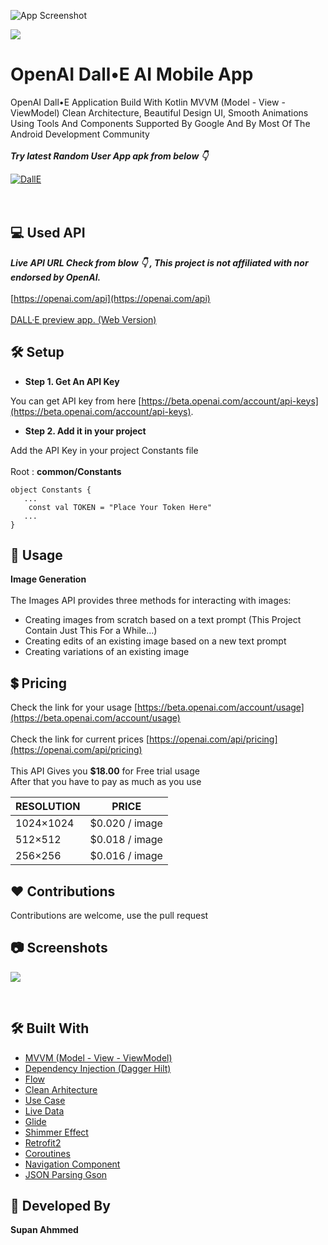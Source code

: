 ![App Screenshot](https://github.com/muratozturk5/OpenAI-Dall-E-2/blob/master/Screenshots/BannerImage.png)

![](https://komarev.com/ghpvc/?username=open-ai-dalle&color=55acb7&style=for-the-badge&logo=Github&label=Views)

# OpenAI Dall•E AI Mobile App

   
OpenAI Dall•E Application Build With Kotlin MVVM (Model - View - ViewModel) Clean Architecture, Beautiful Design UI, Smooth Animations </br>
Using Tools And Components Supported By Google And By Most Of The Android Development Community</br></br>***Try latest Random User App apk from below 👇***

[![DallE](https://img.shields.io/badge/OpenAI%20Dall%E2%80%A2E-APK-brightgreen?style=for-the-badge&logo=android)](https://github.com/muratozturk5/OpenAI-Dall-E-2/raw/master/APK/app-debug.apk)</br></br></br>

## 💻 Used API
***Live API URL Check from blow 👇 , This project is not affiliated with nor endorsed by OpenAI.***
</br>
</br>
[https://openai.com/api](https://openai.com/api)
</br>
</br>
[DALL·E preview app. (Web Version)](https://labs.openai.com/)

## 🛠 Setup

- **Step 1. Get An API Key**

You can get API key from here  [https://beta.openai.com/account/api-keys](https://beta.openai.com/account/api-keys).

- **Step 2. Add it in your project**

Add the API Key in your project Constants file
</br>
</br>
Root : **common/Constants**

```
object Constants {
   ...
    const val TOKEN = "Place Your Token Here"
   ...
}
```

## 🔎 Usage

**Image Generation**
<br>
<br>
The Images API provides three methods for interacting with images:

- Creating images from scratch based on a text prompt (This Project Contain Just This For a While...)
- Creating edits of an existing image based on a new text prompt
- Creating variations of an existing image

## 💲 Pricing
Check the link for your usage [https://beta.openai.com/account/usage](https://beta.openai.com/account/usage)
<br>
<br>
Check the link for current prices [https://openai.com/api/pricing](https://openai.com/api/pricing)
<br>
<br>
This API Gives you  **$18.00** for Free trial usage
<br>
After that you have to pay as much as you use

| RESOLUTION             | PRICE                                                         |
| ----------------- | ------------------------------------------------------------------ |
| 1024×1024 |  $0.020 / image |
| 512×512 |  $0.018 / image |
| 256×256 |  $0.016 / image|

## ♥ Contributions 
Contributions are welcome, use the pull request
## 📷 Screenshots

![](https://github.com/muratozturk5/OpenAI-Dall-E-2/blob/master/Screenshots/Screenshot.png)

</br>

## 🛠 Built With
- [MVVM (Model - View - ViewModel)](https://developer.android.com/topic/architecture)
- [Dependency Injection (Dagger Hilt)](https://developer.android.com/training/dependency-injection/hilt-android)
- [Flow](https://kotlinlang.org/docs/flow.html)
- [Clean Arhitecture](https://developer.android.com/topic/architecture)
- [Use Case](https://developer.android.com/topic/architecture)
- [Live Data](https://developer.android.com/topic/libraries/architecture/livedata)
- [Glide](https://github.com/skydoves/landscapist)
- [Shimmer Effect](https://github.com/valentinilk/compose-shimmer)
- [Retrofit2](https://square.github.io/retrofit)
- [Coroutines](https://developer.android.com/kotlin/coroutines)
- [Navigation Component](https://developer.android.com/guide/navigation/navigation-getting-started)
- [JSON Parsing Gson](https://github.com/google/gson)
## 👨 Developed By

**Supan Ahmmed**
